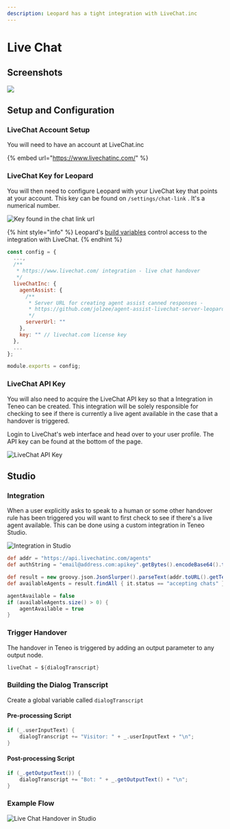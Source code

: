 ```yaml
---
description: Leopard has a tight integration with LiveChat.inc
---
```


# Live Chat

## Screenshots

![](../.gitbook/assets/livechat-screenshot.jpg)

## Setup and Configuration

### LiveChat Account Setup

You will need to have an account at LiveChat.inc

{% embed url="https://www.livechatinc.com/" %}

### LiveChat Key for Leopard

You will then need to configure Leopard with your LiveChat key that points at your account. This key can be found on `/settings/chat-link` . It's a numerical number. 

![Key found in the chat link url](../.gitbook/assets/live-chat-key.jpg)

{% hint style="info" %}
Leopard's [build variables](../installation/build-variables.md) control access to the integration with LiveChat. 
{% endhint %}

```javascript
const config = {
  ...,
  /**
   * https://www.livechat.com/ integration - live chat handover
   */
  liveChatInc: {
    agentAssist: {
      /**
       * Server URL for creating agent assist canned responses -
       * https://github.com/jolzee/agent-assist-livechat-server-leopard
       */
      serverUrl: ""
    },
    key: "" // livechat.com license key
  },
  ...
};

module.exports = config;

```

### LiveChat API Key

You will also need to acquire the LiveChat API key so that a Integration in Teneo can be created. This integration will be solely responsible for checking to see if there is currently a live agent available in the case that a handover is triggered.

Login to LiveChat's web interface and head over to your user profile. The API key can be found at the bottom of the page.

![LiveChat API Key](../.gitbook/assets/livechat.jpg)

## Studio

### Integration

When a user explicitly asks to speak to a human or some other handover rule has been triggered you will want to first check to see if there's a live agent available. This can be done using a custom integration in Teneo Studio. 

![Integration in Studio](../.gitbook/assets/livechat-integration.jpg)

```groovy
def addr = "https://api.livechatinc.com/agents"
def authString = "email@address.com:apikey".getBytes().encodeBase64().toString()

def result = new groovy.json.JsonSlurper().parseText(addr.toURL().getText(connectTimeout: 2000, readTimeout: 3000,requestProperties: ['X-API-VERSION': '2','Authorization':'Basic ' + authString]));
def availableAgents = result.findAll { it.status == "accepting chats" }

agentAvailable = false
if (availableAgents.size() > 0) {
    agentAvailable = true
}
```

### Trigger Handover

The handover in Teneo is triggered by adding an output parameter to any output node.

```groovy
liveChat = ${dialogTranscript}
```

### Building the Dialog Transcript

Create a global variable called `dialogTranscript` 

#### Pre-processing Script

```groovy
if (_.userInputText) {
	dialogTranscript += "Visitor: " + _.userInputText + "\n";
}
```

#### Post-processing Script

```groovy
if (_.getOutputText()) {
	dialogTranscript += "Bot: " + _.getOutputText() + "\n";
}
```

### Example Flow

![Live Chat Handover in Studio](../.gitbook/assets/live-chat-handover.jpg)

